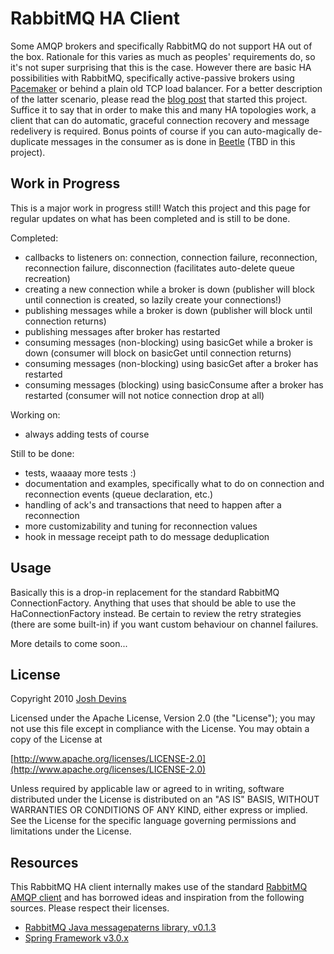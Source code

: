 RabbitMQ HA Client
==================

Some AMQP brokers and specifically RabbitMQ do not support HA out of the box. Rationale for this varies as much as peoples' requirements do, so it's not super surprising that this is the case. However there are basic HA possibilities with RabbitMQ, specifically active-passive brokers using [Pacemaker](http://www.rabbitmq.com/pacemaker.html) or behind a plain old TCP load balancer. For a better description of the latter scenario, please read the [blog post](http://www.joshdevins.net/2010/04/16/rabbitmq-ha-testing-with-haproxy) that started this project. Suffice it to say that in order to make this and many HA topologies work, a client that can do automatic, graceful connection recovery and message redelivery is required. Bonus points of course if you can auto-magically de-duplicate messages in the consumer as is done in [Beetle](http://github.com/xing/beetle) (TBD in this project).

Work in Progress
----------------

This is a major work in progress still! Watch this project and this page for regular updates on what has been completed and is still to be done.

Completed:

* callbacks to listeners on: connection, connection failure, reconnection, reconnection failure, disconnection (facilitates auto-delete queue recreation)
* creating a new connection while a broker is down (publisher will block until connection is created, so lazily create your connections!)
* publishing messages while a broker is down (publisher will block until connection returns)
* publishing messages after broker has restarted
* consuming messages (non-blocking) using basicGet while a broker is down (consumer will block on basicGet until connection returns)
* consuming messages (non-blocking) using basicGet after a broker has restarted
* consuming messages (blocking) using basicConsume after a broker has restarted (consumer will not notice connection drop at all)

Working on:

* always adding tests of course

Still to be done:

* tests, waaaay more tests :)
* documentation and examples, specifically what to do on connection and reconnection events (queue declaration, etc.)
* handling of ack's and transactions that need to happen after a reconnection
* more customizability and tuning for reconnection values
* hook in message receipt path to do message deduplication

Usage
-----

Basically this is a drop-in replacement for the standard RabbitMQ ConnectionFactory. Anything that uses that should be able to use the HaConnectionFactory instead. Be certain to review the retry strategies (there are some built-in) if you want custom behaviour on channel failures.

More details to come soon...

License
-------

Copyright 2010 [Josh Devins](http://www.joshdevins.net)

Licensed under the Apache License, Version 2.0 (the "License"); you may not use this file except in compliance with the License. You may obtain a copy of the License at

   [http://www.apache.org/licenses/LICENSE-2.0](http://www.apache.org/licenses/LICENSE-2.0)

Unless required by applicable law or agreed to in writing, software distributed under the License is distributed on an "AS IS" BASIS, WITHOUT WARRANTIES OR CONDITIONS OF ANY KIND, either express or implied. See the License for the specific language governing permissions and limitations under the License. 

Resources
---------

This RabbitMQ HA client internally makes use of the standard [RabbitMQ AMQP client](http://www.rabbitmq.com/java-client.html) and has borrowed ideas and inspiration from the following sources. Please respect their licenses.

* [RabbitMQ Java messagepaterns library, v0.1.3](http://hg.rabbitmq.com/rabbitmq-java-messagepatterns)
* [Spring Framework v3.0.x](http://static.springsource.org/spring/docs/3.0.x/spring-framework-reference/html/jms.html)

